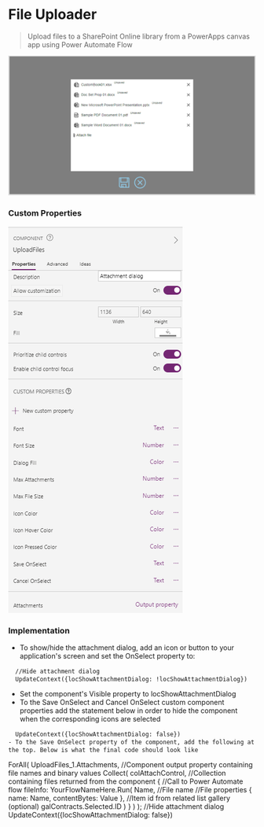 # File Uploader
> Upload files to a SharePoint Online library from a PowerApps canvas app using Power Automate Flow

![(./../FileUpload/UploadFiles.png)](./../FileUpload/UploadFiles.png)

### Custom Properties
![(./../FileUpload/UploadFilesProperties.png)](./../FileUpload/UploadFilesProperties.png)

### Implementation
- To show/hide the attachment dialog, add an icon or button to your application's screen and set the OnSelect property to:
```
  //Hide attachment dialog
  UpdateContext({locShowAttachmentDialog: !locShowAttachmentDialog})
```
- Set the component's Visible property to locShowAttachmentDialog
- To the Save OnSelect and Cancel OnSelect custom component properties add the statement below in order to hide the component when the corresponding icons are selected
```
  UpdateContext({locShowAttachmentDialog: false})
- To the Save OnSelect property of the component, add the following at the top. Below is what the final code should look like
```
  ​​​​​​​ForAll(
    UploadFiles_1.Attachments,  //Component output property containing file names and binary values
    Collect(
        colAttachControl,  //Collection containing files returned from the component
        {
            //Call to Power Automate flow
            fileInfo: YourFlowNameHere.Run(
                Name,  //File name
                //File properties
                {
                    name: Name,
                    contentBytes: Value
                },
                //Item id from related list gallery (optional)
                galContracts.Selected.ID
            )
        }
    )
);​​​​​​​
//Hide attachment dialog
UpdateContext({locShowAttachmentDialog: false})

